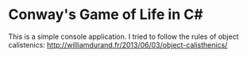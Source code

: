 Conway's Game of Life in C#
==========

This is a simple console application.
I tried to follow the rules of object calistenics:
http://williamdurand.fr/2013/06/03/object-calisthenics/
